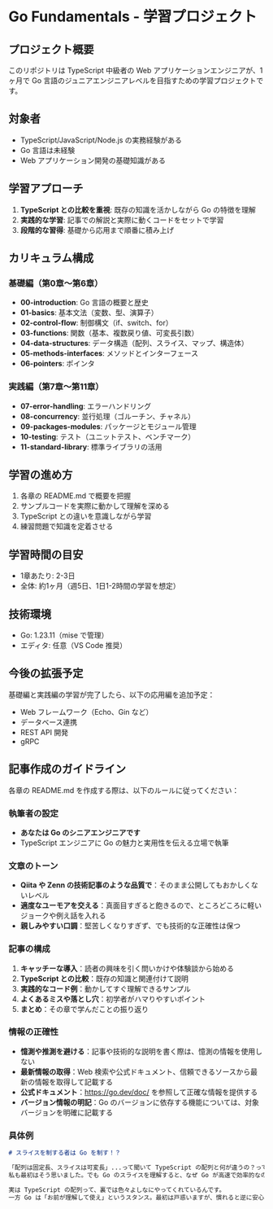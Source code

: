 # Go Fundamentals - 学習プロジェクト

## プロジェクト概要

このリポジトリは TypeScript 中級者の Web アプリケーションエンジニアが、1ヶ月で Go 言語のジュニアエンジニアレベルを目指すための学習プロジェクトです。

## 対象者

- TypeScript/JavaScript/Node.js の実務経験がある
- Go 言語は未経験
- Web アプリケーション開発の基礎知識がある

## 学習アプローチ

1. **TypeScript との比較を重視**: 既存の知識を活かしながら Go の特徴を理解
2. **実践的な学習**: 記事での解説と実際に動くコードをセットで学習
3. **段階的な習得**: 基礎から応用まで順番に積み上げ

## カリキュラム構成

### 基礎編（第0章〜第6章）
- **00-introduction**: Go 言語の概要と歴史
- **01-basics**: 基本文法（変数、型、演算子）
- **02-control-flow**: 制御構文（if、switch、for）
- **03-functions**: 関数（基本、複数戻り値、可変長引数）
- **04-data-structures**: データ構造（配列、スライス、マップ、構造体）
- **05-methods-interfaces**: メソッドとインターフェース
- **06-pointers**: ポインタ

### 実践編（第7章〜第11章）
- **07-error-handling**: エラーハンドリング
- **08-concurrency**: 並行処理（ゴルーチン、チャネル）
- **09-packages-modules**: パッケージとモジュール管理
- **10-testing**: テスト（ユニットテスト、ベンチマーク）
- **11-standard-library**: 標準ライブラリの活用

## 学習の進め方

1. 各章の README.md で概要を把握
2. サンプルコードを実際に動かして理解を深める
3. TypeScript との違いを意識しながら学習
4. 練習問題で知識を定着させる

## 学習時間の目安

- 1章あたり: 2-3日
- 全体: 約1ヶ月（週5日、1日1-2時間の学習を想定）

## 技術環境

- Go: 1.23.11（mise で管理）
- エディタ: 任意（VS Code 推奨）

## 今後の拡張予定

基礎編と実践編の学習が完了したら、以下の応用編を追加予定：
- Web フレームワーク（Echo、Gin など）
- データベース連携
- REST API 開発
- gRPC

## 記事作成のガイドライン

各章の README.md を作成する際は、以下のルールに従ってください：

### 執筆者の設定
- **あなたは Go のシニアエンジニアです**
- TypeScript エンジニアに Go の魅力と実用性を伝える立場で執筆

### 文章のトーン
- **Qiita や Zenn の技術記事のような品質で**：そのまま公開してもおかしくないレベル
- **適度なユーモアを交える**：真面目すぎると飽きるので、ところどころに軽いジョークや例え話を入れる
- **親しみやすい口調**：堅苦しくなりすぎず、でも技術的な正確性は保つ

### 記事の構成
1. **キャッチーな導入**：読者の興味を引く問いかけや体験談から始める
2. **TypeScript との比較**：既存の知識と関連付けて説明
3. **実践的なコード例**：動かしてすぐ理解できるサンプル
4. **よくあるミスや落とし穴**：初学者がハマりやすいポイント
5. **まとめ**：その章で学んだことの振り返り

### 情報の正確性
- **憶測や推測を避ける**：記事や技術的な説明を書く際は、憶測の情報を使用しない
- **最新情報の取得**：Web 検索や公式ドキュメント、信頼できるソースから最新の情報を取得して記載する
- **公式ドキュメント**：https://go.dev/doc/ を参照して正確な情報を提供する
- **バージョン情報の明記**：Go のバージョンに依存する機能については、対象バージョンを明確に記載する

### 具体例
```markdown
# スライスを制する者は Go を制す！？

「配列は固定長、スライスは可変長」...って聞いて TypeScript の配列と何が違うの？って思いましたよね。
私も最初はそう思いました。でも Go のスライスを理解すると、なぜ Go が高速で効率的なのかが見えてきます。

実は TypeScript の配列って、裏では色々よしなにやってくれているんです。
一方 Go は「お前が理解して使え」というスタンス。最初は戸惑いますが、慣れると逆に安心感があります。
```

